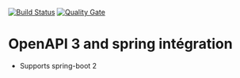 [![Build Status](https://travis-ci.org/springdoc/springdoc-openapi.svg?branch=master)](https://travis-ci.org/springdoc/springdoc-openapi)
[![Quality Gate](https://sonarcloud.io/api/project_badges/measure?project=org.springdoc%3Aspringdoc-openapi-v3&metric=alert_status)](https://sonarcloud.io/dashboard?id=org.springdoc%3Aspringdoc-openapi-v3)

# OpenAPI 3 and spring intégration

- Supports spring-boot 2
